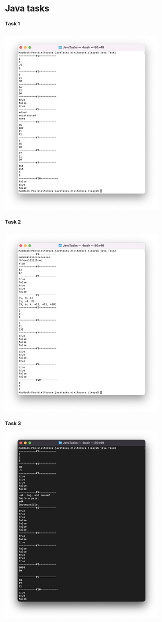 # Java tasks
### Task 1
![Image alt](images/task1.png)
---
### Task 2
![Image alt](images/task2.png)
---
### Task 3
![Image alt](images/task3.png)
